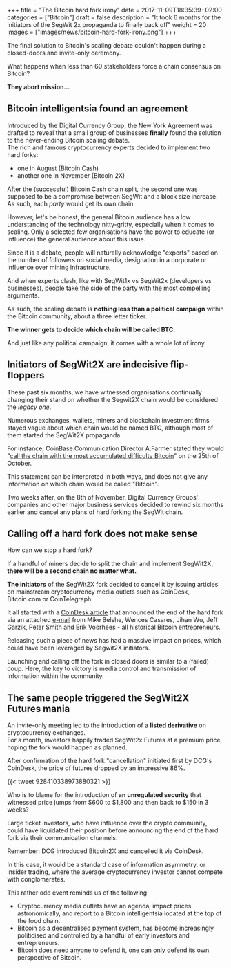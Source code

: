 +++
title = "The Bitcoin hard fork irony"
date = 2017-11-09T18:35:39+02:00
categories = ["Bitcoin"]
draft = false
description = "It took 6 months for the initiators of the SegWit 2x propaganda to finally back off"
weight = 20
images = ["images/news/bitcoin-hard-fork-irony.png"]
+++

The final solution to Bitcoin's scaling debate couldn't happen during a closed-doors and invite-only ceremony.

What happens when less than 60 stakeholders force a chain consensus on Bitcoin? 

**They abort mission...**


## Bitcoin intelligentsia found an agreement

Introduced by the Digital Currency Group, the New York Agreement was drafted to reveal that a small group of businesses **finally** found the solution to the never-ending Bitcoin scaling debate.  
The rich and famous cryptocurrency experts decided to implement two hard forks: 

* one in August (Bitcoin Cash)
* another one in November (Bitcoin 2X)

After the (successful) Bitcoin Cash chain split, the second one was supposed to be a compromise between SegWit and a block size increase. As such, each _party_ would get its own chain.

However, let's be honest, the general Bitcoin audience has a low understanding of the technology nitty-gritty, especially when it comes to scaling. Only a selected few organisations have the power to educate (or influence) the general audience about this issue.

Since it is a debate, people will naturally acknowledge "experts" based on the number of followers on social media, designation in a corporate or influence over mining infrastructure. 

And when experts clash, like with SegWit1x vs SegWit2x (developers vs businesses), people take the side of the party with the most compelling arguments.

As such, the scaling debate is **nothing less than a political campaign** within the Bitcoin community, about a three letter ticker.  

**The winner gets to decide which chain will be called BTC.**

And just like any political campaign, it comes with a whole lot of irony.

## Initiators of SegWit2X are indecisive flip-floppers

These past six months, we have witnessed organisations continually changing their stand on whether the Segwit2X chain would be considered the _legacy one_. 

Numerous exchanges, wallets, miners and blockchain investment firms stayed vague about which chain would be named BTC, although most of them started the SegWit2X propaganda. 

For instance, CoinBase Communication Director A.Farmer stated they would "[call the chain with the most accumulated difficulty Bitcoin](https://blog.coinbase.com/clarification-on-the-upcoming-segwit2x-fork-d3c0f545c3e0)" on the 25th of October.

This statement can be interpreted in both ways, and does not give any information on which chain would be called "Bitcoin".

Two weeks after, on the 8th of November, Digital Currency Groups' companies and other major business services decided to rewind six months earlier and cancel any plans of hard forking the SegWit chain. 

## Calling off a hard fork does not make sense

How can we stop a hard fork?

If a handful of miners decide to split the chain and implement SegWit2X, **there will be a second chain no matter what.** 

**The initiators** of the SegWit2X fork decided to cancel it by issuing articles on mainstream cryptocurrency media outlets such as CoinDesk, Bitcoin.com or CoinTelegraph.

It all started with a [CoinDesk article](https://www.coindesk.com/2x-called-off-bitcoin-hard-fork-suspended-lack-consensus/) that announced the end of the hard fork via an attached [e-mail](https://lists.linuxfoundation.org/pipermail/bitcoin-segwit2x/2017-November/000685.html) from Mike Belshe, Wences Casares, Jihan Wu, Jeff Garzik, Peter Smith and Erik Voorhees - all historical Bitcoin entrepreneurs.

Releasing such a piece of news has had a massive impact on prices, which could have been leveraged by Segwit2X initiators.  

Launching and calling off the fork in closed doors is similar to a (failed) coup. Here, the key to victory is media control and transmission of information within the community.

## The same people triggered the SegWit2X Futures mania

An invite-only meeting led to the introduction of a **listed derivative** on cryptocurrency exchanges.  
For a month, investors happily traded SegWit2x Futures at a premium price, hoping the fork would happen as planned.

After confirmation of the hard fork "cancellation" initiated first by DCG's CoinDesk, the price of futures dropped by an impressive 86%.

{{< tweet 928410338973880321 >}}

Who is to blame for the introduction of **an unregulated security** that witnessed price jumps from $600 to $1,800 and then back to $150 in 3 weeks?

Large ticket investors, who have influence over the crypto community, could have liquidated their position before announcing the end of the hard fork via their communication channels.  

Remember: DCG introduced Bitcoin2X and cancelled it via CoinDesk.

In this case, it would be a standard case of information asymmetry, or insider trading, where the average cryptocurrency investor cannot compete with conglomerates. 

This rather odd event reminds us of the following:

* Cryptocurrency media outlets have an agenda, impact prices astronomically, and report to a Bitcoin intelligentsia located at the top of the food chain.
* Bitcoin as a decentralised payment system, has become increasingly politicised and controlled by a handful of early investors and entrepreneurs.
* Bitcoin does need anyone to defend it, one can only defend its own perspective of Bitcoin. 

